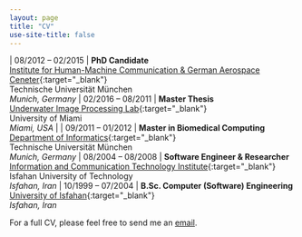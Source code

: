 ```yaml
---
layout: page
title: "CV"
use-site-title: false
---
```



| 08/2012 – 02/2015 | **PhD Candidate**<br>[Institute for Human-Machine Communication & German Aerospace Ceneter](https://www.mmk.ei.tum.de/en/home/){:target="_blank"}<br>Technische Universität München<br>*Munich, Germany* 
| 02/2016 – 08/2011 | **Master Thesis**<br>[Underwater Image Processing Lab](https://welcome.miami.edu/){:target="_blank"}<br>University of Miami<br>*Miami, USA* | 
| 09/2011 – 01/2012 | **Master in Biomedical Computing**<br>[Department of Informatics](http://www.in.tum.de/en/cover-page/){:target="_blank"}<br>Technische Universität München<br>*Munich, Germany*
| 08/2004 – 08/2008 | **Software Engineer & Researcher**<br>[Information and Communication Technology Institute](http://www.icti.ir/){:target="_blank"}<br>Isfahan University of Technology<br>*Isfahan, Iran*
| 10/1999 – 07/2004 | **B.Sc. Computer (Software) Engineering**<br>[University of Isfahan](www.ui.ac.ir/en/){:target="_blank"}<br>*Isfahan, Iran*

For a full CV, please feel free to send me an [email](http://babaee.github.io/contact/).
